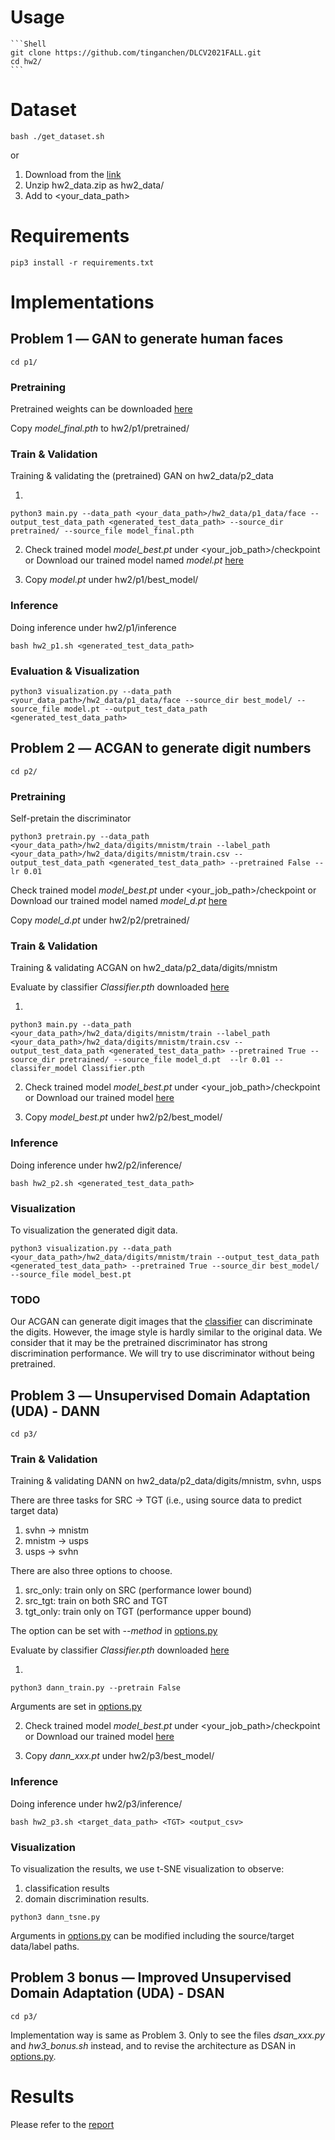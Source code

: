 # Usage
    ```Shell 
    git clone https://github.com/tinganchen/DLCV2021FALL.git
    cd hw2/
    ```

# Dataset
    bash ./get_dataset.sh

or 
1. Download from the [link](https://drive.google.com/file/d/1SEhOw-9lN8Vao5E5MCjJnitQBqKBO53S/view?usp=sharing) 
2. Unzip hw2_data.zip as hw2_data/
3. Add to <your_data_path> 

# Requirements

    pip3 install -r requirements.txt


# Implementations

## Problem 1 ― GAN to generate human faces
    cd p1/

### Pretraining 

Pretrained weights can be downloaded [here](https://drive.google.com/file/d/1r9fnO0tloxCfYpYcobFV89CXUUGjfuiq/view?usp=sharing)

Copy *model_final.pth* to hw2/p1/pretrained/

### Train & Validation

Training & validating the (pretrained) GAN on hw2_data/p2_data

1.
```shell
python3 main.py --data_path <your_data_path>/hw2_data/p1_data/face --output_test_data_path <generated_test_data_path> --source_dir pretrained/ --source_file model_final.pth
```

2. Check trained model *model_best.pt* under <your_job_path>/checkpoint or Download our trained model named *model.pt* [here](https://drive.google.com/file/d/114c2ewuxYtxvvXulRlnbn9YnYfBBJUKx/view?usp=sharing)

3. Copy *model.pt* under hw2/p1/best_model/

### Inference

Doing inference under hw2/p1/inference

```shell
bash hw2_p1.sh <generated_test_data_path>
```

### Evaluation & Visualization

```shell
python3 visualization.py --data_path <your_data_path>/hw2_data/p1_data/face --source_dir best_model/ --source_file model.pt --output_test_data_path <generated_test_data_path>
```

## Problem 2 ― ACGAN to generate digit numbers
    cd p2/

### Pretraining

Self-pretain the discriminator

```shell
python3 pretrain.py --data_path <your_data_path>/hw2_data/digits/mnistm/train --label_path <your_data_path>/hw2_data/digits/mnistm/train.csv --output_test_data_path <generated_test_data_path> --pretrained False --lr 0.01
```

Check trained model *model_best.pt* under <your_job_path>/checkpoint or Download our trained model named *model_d.pt* [here](https://drive.google.com/file/d/168upVTErMenJDNMicqegM7ChjpZpTDHU/view?usp=sharing)

Copy *model_d.pt* under hw2/p2/pretrained/


### Train & Validation

Training & validating ACGAN on hw2_data/p2_data/digits/mnistm

Evaluate by classifier *Classifier.pth* downloaded [here](https://drive.google.com/file/d/1BDeP24VQJZuNdoAEtvxpnJnxpAShLxpt/view?usp=sharing)

1.
```shell
python3 main.py --data_path <your_data_path>/hw2_data/digits/mnistm/train --label_path <your_data_path>/hw2_data/digits/mnistm/train.csv --output_test_data_path <generated_test_data_path> --pretrained True --source_dir pretrained/ --source_file model_d.pt  --lr 0.01 --classifer_model Classifier.pth
```

2. Check trained model *model_best.pt* under <your_job_path>/checkpoint or Download our trained model [here](https://drive.google.com/file/d/1zYn4RTR394rR0LRVlv9QDj-6MHopavnu/view?usp=sharing)

3. Copy *model_best.pt* under hw2/p2/best_model/

### Inference

Doing inference under hw2/p2/inference/

```shell
bash hw2_p2.sh <generated_test_data_path>
```

### Visualization
To visualization the generated digit data. 

```shell
python3 visualization.py --data_path <your_data_path>/hw2_data/digits/mnistm/train --output_test_data_path <generated_test_data_path> --pretrained True --source_dir best_model/ --source_file model_best.pt 
```

### TODO
Our ACGAN can generate digit images that the [classifier](./p2/digit_classifier.py) can discriminate the digits.
However, the image style is hardly similar to the original data. 
We consider that it may be the pretrained discriminator has strong discrimination performance.
We will try to use discriminator without being pretrained.


## Problem 3 ― Unsupervised Domain Adaptation (UDA) - DANN
    cd p3/

### Train & Validation

Training & validating DANN on hw2_data/p2_data/digits/mnistm, svhn, usps

There are three tasks for SRC -> TGT (i.e., using source data to predict target data)

1. svhn -> mnistm
2. mnistm -> usps
3. usps -> svhn

There are also three options to choose.

1. src_only: train only on SRC (performance lower bound)
2. src_tgt: train on both SRC and TGT
3. tgt_only: train only on TGT (performance upper bound)

The option can be set with *--method* in [options.py](./p3/utils/options.py)

Evaluate by classifier *Classifier.pth* downloaded [here](https://drive.google.com/file/d/1BDeP24VQJZuNdoAEtvxpnJnxpAShLxpt/view?usp=sharing)

1.
```shell
python3 dann_train.py --pretrain False
```
Arguments are set in [options.py](./p3/utils/options.py)

2. Check trained model *model_best.pt* under <your_job_path>/checkpoint or Download our trained model [here](https://drive.google.com/drive/folders/1Tc4ZGCi7Kab6Z_VfsbpUrV-D4bN5ekri?usp=sharing)

3. Copy *dann_xxx.pt* under hw2/p3/best_model/

### Inference

Doing inference under hw2/p3/inference/

```shell
bash hw2_p3.sh <target_data_path> <TGT> <output_csv>
```

### Visualization
To visualization the results, we use t-SNE visualization to observe:

1. classification results 
2. domain discrimination results. 

```shell
python3 dann_tsne.py
```
Arguments in [options.py](./p3/utils/options.py) can be modified including the source/target data/label paths.


## Problem 3 bonus ― Improved Unsupervised Domain Adaptation (UDA) - DSAN
    cd p3/

Implementation way is same as Problem 3.
Only to see the files *dsan_xxx.py* and *hw3_bonus.sh* instead, and to revise the architecture as DSAN in [options.py](./p3/utils/options.py).

    
# Results

Please refer to the [report](./hw2_d09921014.pdf)
